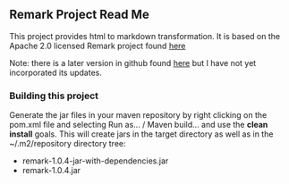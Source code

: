 ## Remark Project Read Me ##

This project provides html to markdown transformation. It is based on the Apache 2.0 licensed Remark project found [here][here]  

Note: there is a later version in github found [here][here1] but I have not yet incorporated its updates.

### Building this project ###
Generate the jar files in your maven repository by right clicking on the pom.xml file and selecting Run as... / Maven build... and use the **clean install** goals. This will create jars in the target directory as well as in the ~/.m2/repository directory tree:

  * remark-1.0.4-jar-with-dependencies.jar
  * remark-1.0.4.jar 



[here]: http://remark.overzealous.com/manual/
[here1]: https://github.com/giflw/remark-java